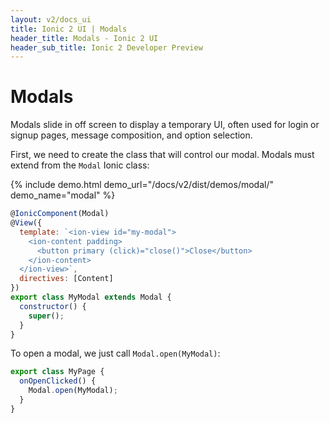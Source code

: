 ```yaml
---
layout: v2/docs_ui
title: Ionic 2 UI | Modals
header_title: Modals - Ionic 2 UI
header_sub_title: Ionic 2 Developer Preview
---
```


<h1 class="title">Modals</h1>

Modals slide in off screen to display a temporary UI, often used for login or signup pages,
message composition, and option selection.

First, we need to create the class that will control our modal. Modals must extend
from the `Modal` Ionic class:

{% include demo.html demo_url="/docs/v2/dist/demos/modal/" demo_name="modal" %}

```javascript
@IonicComponent(Modal)
@View({
  template: `<ion-view id="my-modal">
    <ion-content padding>
      <button primary (click)="close()">Close</button>
    </ion-content>
  </ion-view>`,
  directives: [Content]
})
export class MyModal extends Modal {
  constructor() {
    super();
  }
}
```

To open a modal, we just call `Modal.open(MyModal)`:

```javascript
export class MyPage {
  onOpenClicked() {
    Modal.open(MyModal);
  }
}
```
